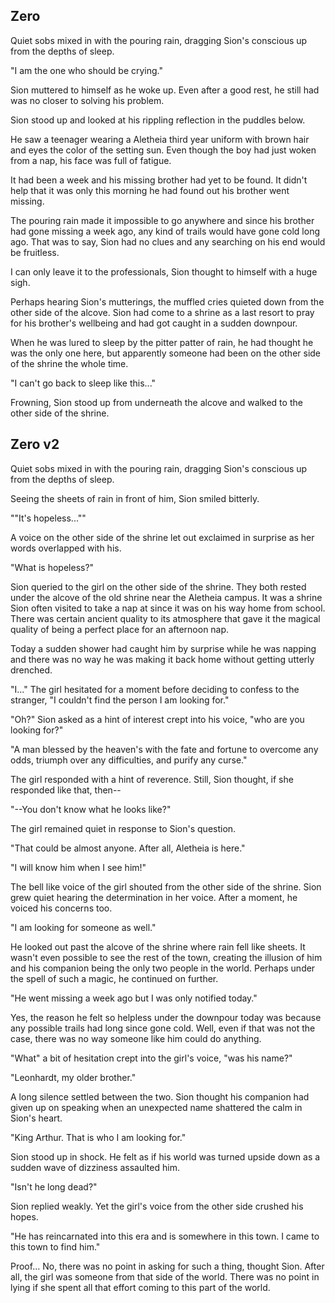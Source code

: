 ## Zero

Quiet sobs mixed in with the pouring rain, dragging Sion's conscious up from the depths of sleep.

"I am the one who should be crying."

Sion muttered to himself as he woke up. Even after a good rest, he still had was no closer to solving his problem.

Sion stood up and looked at his rippling reflection in the puddles below.

He saw a teenager wearing a Aletheia third year uniform with brown hair and eyes the color of the setting sun. Even though the boy had just woken from a nap, his face was full of fatigue.

It had been a week and his missing brother had yet to be found. It didn't help that it was only this morning he had found out his brother went missing.

The pouring rain made it impossible to go anywhere and since his brother had gone missing a week ago, any kind of trails would have gone cold long ago. That was to say, Sion had no clues and any searching on his end would be fruitless.

I can only leave it to the professionals, Sion thought to himself with a huge sigh.

Perhaps hearing Sion's mutterings, the muffled cries quieted down from the other side of the alcove. Sion had come to a shrine as a last resort to pray for his brother's wellbeing and had got caught in a sudden downpour.

When he was lured to sleep by the pitter patter of rain, he had thought he was the only one here, but apparently someone had been on the other side of the shrine the whole time.

"I can't go back to sleep like this..."

Frowning, Sion stood up from underneath the alcove and walked to the other side of the shrine.

## Zero v2

Quiet sobs mixed in with the pouring rain, dragging Sion's conscious up from the depths of sleep.

Seeing the sheets of rain in front of him, Sion smiled bitterly.

""It's hopeless...""

A voice on the other side of the shrine let out exclaimed in surprise as her words overlapped with his.

"What is hopeless?"

Sion queried to the girl on the other side of the shrine. They both rested under the alcove of the old shrine near the Aletheia campus. It was a shrine Sion often visited to take a nap at since it was on his way home from school. There was certain ancient quality to its atmosphere that gave it the magical quality of being a perfect place for an afternoon nap.

Today a sudden shower had caught him by surprise while he was napping and there was no way he was making it back home without getting utterly drenched.

"I..." The girl hesitated for a moment before deciding to confess to the stranger, "I couldn't find the person I am looking for."

"Oh?" Sion asked as a hint of interest crept into his voice, "who are you looking for?"

"A man blessed by the heaven's with the fate and fortune to overcome any odds, triumph over any difficulties, and purify any curse."

The girl responded with a hint of reverence. Still, Sion thought, if she responded like that, then--

"--You don't know what he looks like?"

The girl remained quiet in response to Sion's question.

"That could be almost anyone. After all, Aletheia is here."

"I will know him when I see him!"

The bell like voice of the girl shouted from the other side of the shrine. Sion grew quiet hearing the determination in her voice. After a moment, he voiced his concerns too.

"I am looking for someone as well."

He looked out past the alcove of the shrine where rain fell like sheets. It wasn't even possible to see the rest of the town, creating the illusion of him and his companion being the only two people in the world. Perhaps under the spell of such a magic, he continued on further.

"He went missing a week ago but I was only notified today."

Yes, the reason he felt so helpless under the downpour today was because any possible trails had long since gone cold. Well, even if that was not the case, there was no way someone like him could do anything.

"What" a bit of hesitation crept into the girl's voice, "was his name?"

"Leonhardt, my older brother."

A long silence settled between the two. Sion thought his companion had given up on speaking when an unexpected name shattered the calm in Sion's heart.

"King Arthur. That is who I am looking for."

Sion stood up in shock. He felt as if his world was turned upside down as a sudden wave of dizziness assaulted him.

"Isn't he long dead?"

Sion replied weakly. Yet the girl's voice from the other side crushed his hopes.

"He has reincarnated into this era and is somewhere in this town. I came to this town to find him."

Proof... No, there was no point in asking for such a thing, thought Sion. After all, the girl was someone from that side of the world. There was no point in lying if she spent all that effort coming to this part of the world.
